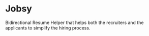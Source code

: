 # Jobsy
Bidirectional Resume Helper that helps both the recruiters and the applicants to simplify the hiring process.
